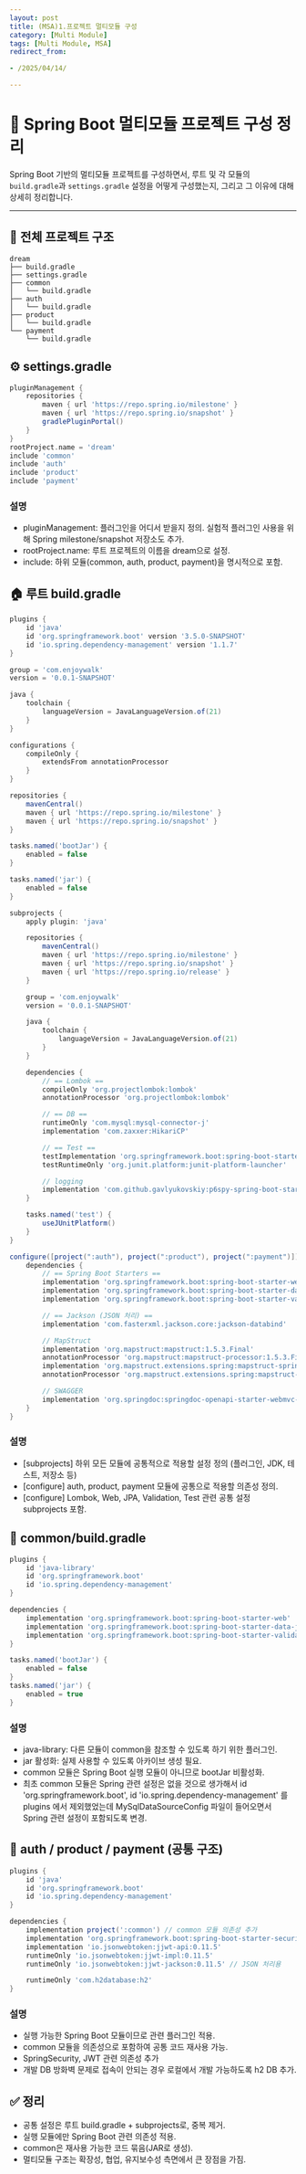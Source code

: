 ```yaml
---
layout: post
title: (MSA)1.프로젝트 멀티모듈 구성
category: [Multi Module]
tags: [Multi Module, MSA]
redirect_from:

- /2025/04/14/

---
```

# 🧱 Spring Boot 멀티모듈 프로젝트 구성 정리

Spring Boot 기반의 멀티모듈 프로젝트를 구성하면서, 루트 및 각 모듈의 `build.gradle`과 `settings.gradle` 설정을 어떻게 구성했는지, 그리고 그 이유에 대해 상세히 정리합니다.

---

## 📂 전체 프로젝트 구조

```plaintext
dream
├── build.gradle
├── settings.gradle
├── common
│   └── build.gradle
├── auth
│   └── build.gradle
├── product
│   └── build.gradle
└── payment
    └── build.gradle
```

## ⚙️ settings.gradle
```groovy
pluginManagement {
    repositories {
        maven { url 'https://repo.spring.io/milestone' }
        maven { url 'https://repo.spring.io/snapshot' }
        gradlePluginPortal()
    }
}
rootProject.name = 'dream'
include 'common'
include 'auth'
include 'product'
include 'payment'
```
### 설명   
- pluginManagement: 플러그인을 어디서 받을지 정의. 실험적 플러그인 사용을 위해 Spring milestone/snapshot 저장소도 추가.
- rootProject.name: 루트 프로젝트의 이름을 dream으로 설정.
- include: 하위 모듈(common, auth, product, payment)을 명시적으로 포함.

## 🏠 루트 build.gradle
```groovy
plugins {
    id 'java'
    id 'org.springframework.boot' version '3.5.0-SNAPSHOT'
    id 'io.spring.dependency-management' version '1.1.7'
}

group = 'com.enjoywalk'
version = '0.0.1-SNAPSHOT'

java {
    toolchain {
        languageVersion = JavaLanguageVersion.of(21)
    }
}

configurations {
    compileOnly {
        extendsFrom annotationProcessor
    }
}

repositories {
    mavenCentral()
    maven { url 'https://repo.spring.io/milestone' }
    maven { url 'https://repo.spring.io/snapshot' }
}

tasks.named('bootJar') {
    enabled = false
}

tasks.named('jar') {
    enabled = false
}

subprojects {
    apply plugin: 'java'

    repositories {
        mavenCentral()
        maven { url 'https://repo.spring.io/milestone' }
        maven { url 'https://repo.spring.io/snapshot' }
        maven { url 'https://repo.spring.io/release' }
    }

    group = 'com.enjoywalk'
    version = '0.0.1-SNAPSHOT'

    java {
        toolchain {
            languageVersion = JavaLanguageVersion.of(21)
        }
    }

    dependencies {
        // == Lombok ==
        compileOnly 'org.projectlombok:lombok'
        annotationProcessor 'org.projectlombok:lombok'

        // == DB ==
        runtimeOnly 'com.mysql:mysql-connector-j'
        implementation 'com.zaxxer:HikariCP'

        // == Test ==
        testImplementation 'org.springframework.boot:spring-boot-starter-test'
        testRuntimeOnly 'org.junit.platform:junit-platform-launcher'

        // logging
        implementation 'com.github.gavlyukovskiy:p6spy-spring-boot-starter:1.8.0'
    }

    tasks.named('test') {
        useJUnitPlatform()
    }
}

configure([project(":auth"), project(":product"), project(":payment")]) {
    dependencies {
        // == Spring Boot Starters ==
        implementation 'org.springframework.boot:spring-boot-starter-web'
        implementation 'org.springframework.boot:spring-boot-starter-data-jpa'
        implementation 'org.springframework.boot:spring-boot-starter-validation'

        // == Jackson (JSON 처리) ==
        implementation 'com.fasterxml.jackson.core:jackson-databind'

        // MapStruct
        implementation 'org.mapstruct:mapstruct:1.5.3.Final'
        annotationProcessor 'org.mapstruct:mapstruct-processor:1.5.3.Final'
        implementation 'org.mapstruct.extensions.spring:mapstruct-spring-annotations:1.1.2'
        annotationProcessor 'org.mapstruct.extensions.spring:mapstruct-spring-extensions:1.1.2'

        // SWAGGER
        implementation 'org.springdoc:springdoc-openapi-starter-webmvc-ui:2.2.0' // Swagger UI
    }
}
```
### 설명
- [subprojects] 하위 모든 모듈에 공통적으로 적용할 설정 정의 (플러그인, JDK, 테스트, 저장소 등)
- [configure] auth, product, payment 모듈에 공통으로 적용할 의존성 정의.
- [configure] Lombok, Web, JPA, Validation, Test 관련 공통 설정 subprojects 포함.

## 📁 common/build.gradle
```groovy
plugins {
    id 'java-library'
    id 'org.springframework.boot'
    id 'io.spring.dependency-management'
}

dependencies {
    implementation 'org.springframework.boot:spring-boot-starter-web'
    implementation 'org.springframework.boot:spring-boot-starter-data-jpa'
    implementation 'org.springframework.boot:spring-boot-starter-validation'
}

tasks.named('bootJar') {
    enabled = false
}
tasks.named('jar') {
    enabled = true
}
```
### 설명
- java-library: 다른 모듈이 common을 참조할 수 있도록 하기 위한 플러그인.
- jar 활성화: 실제 사용할 수 있도록 아카이브 생성 필요.
- common 모듈은 Spring Boot 실행 모듈이 아니므로 bootJar 비활성화.
- 최초 common 모듈은 Spring 관련 설정은 없을 것으로 생가해서  id 'org.springframework.boot', id 'io.spring.dependency-management' 를 plugins 에서 제외했었는데 MySqlDataSourceConfig 파일이 들어오면서 Spring 관련 설정이 포함되도록 변경.


## 📁 auth / product / payment (공통 구조)
```groovy
plugins {
    id 'java'
    id 'org.springframework.boot'
    id 'io.spring.dependency-management'
}

dependencies {
    implementation project(':common') // common 모듈 의존성 추가
    implementation 'org.springframework.boot:spring-boot-starter-security'
    implementation 'io.jsonwebtoken:jjwt-api:0.11.5'
    runtimeOnly 'io.jsonwebtoken:jjwt-impl:0.11.5'
    runtimeOnly 'io.jsonwebtoken:jjwt-jackson:0.11.5' // JSON 처리용

    runtimeOnly 'com.h2database:h2'
}
```
### 설명
- 실행 가능한 Spring Boot 모듈이므로 관련 플러그인 적용.
- common 모듈을 의존성으로 포함하여 공통 코드 재사용 가능.
- SpringSecurity, JWT 관련 의존성 추가
- 개발 DB 방화벽 문제로 접속이 안되는 경우 로컬에서 개발 가능하도록 h2 DB 추가. 


## ✅ 정리
- 공통 설정은 루트 build.gradle + subprojects로, 중복 제거.
- 실행 모듈에만 Spring Boot 관련 의존성 적용.
- common은 재사용 가능한 코드 묶음(JAR로 생성).
- 멀티모듈 구조는 확장성, 협업, 유지보수성 측면에서 큰 장점을 가짐.

